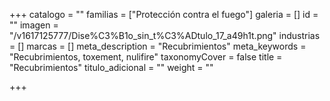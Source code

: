 +++
catalogo = ""
familias = ["Protección contra el fuego"]
galeria = []
id = ""
imagen = "/v1617125777/Dise%C3%B1o_sin_t%C3%ADtulo_17_a49h1t.png"
industrias = []
marcas = []
meta_description = "Recubrimientos"
meta_keywords = "Recubrimientos, toxement, nulifire"
taxonomyCover = false
title = "Recubrimientos"
titulo_adicional = ""
weight = ""

+++
